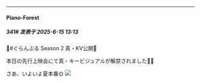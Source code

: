 ﻿
*****

####  Piano-Forest  
##### 341#       发表于 2025-6-15 13:13

🍻#ぐらんぶる Season 2 真・KV公開🍻

本日の先行上映会にて真・キービジュアルが解禁されました🌊🌊

さあ、いよいよ夏本番🌞
<img src="https://p.sda1.dev/24/cd55969cf1f0c4c161ad8356ab30eb4b/20250615_131328.jpg" referrerpolicy="no-referrer">

